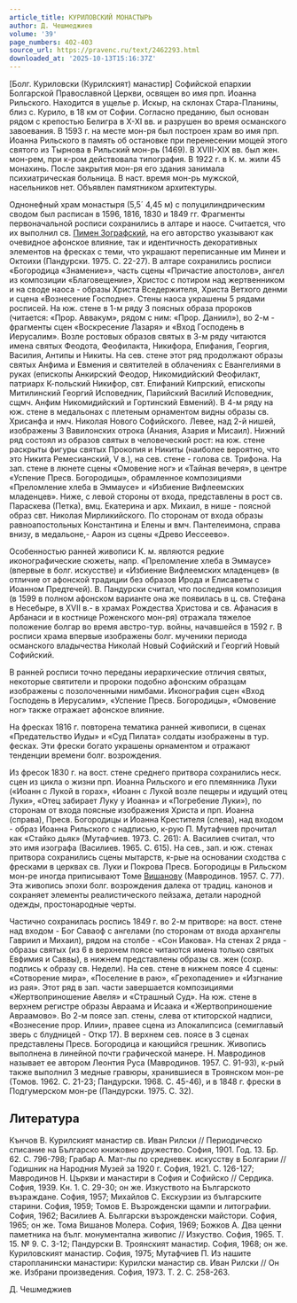 ```yaml
---
article_title: КУРИЛОВСКИЙ МОНАСТЫРЬ
author: Д. Чешмеджиев
volume: '39'
page_numbers: 402-403
source_url: https://pravenc.ru/text/2462293.html
downloaded_at: '2025-10-13T15:16:37Z'
---
```


[Болг. Куриловски (Курилският) манастир] Софийской епархии Болгарской Православной Церкви, освящен во имя прп. Иоанна Рильского. Находится в ущелье р. Искыр, на склонах Стара-Планины, близ с. Курило, в 18 км от Софии. Согласно преданию, был основан рядом с крепостью Белигра в X-XI вв. и разрушен во время османского завоевания. В 1593 г. на месте мон-ря был построен храм во имя прп. Иоанна Рильского в память об остановке при перенесении мощей этого святого из Тырнова в Рильский мон-рь (1469). В XVIII-XIX вв. был жен. мон-рем, при к-ром действовала типография. В 1922 г. в К. м. жили 45 монахинь. После закрытия мон-ря его здания занимала психиатрическая больница. В наст. время мон-рь мужской, насельников нет. Объявлен памятником архитектуры.

Однонефный храм монастыря (5,5´
4,45 м) с полуцилиндрическим сводом был расписан в 1596, 1816, 1830 и 1849 гг. Фрагменты первоначальной росписи сохранились в алтаре и наосе. Считается, что их выполнил св. [Пимен Зографский](<https://pravenc.ru/text/Пимен Зографский.html>), на его авторство указывают как очевидное афонское влияние, так и идентичность декоративных элементов на фресках с теми, что украшают переписанные им Минеи и Октоихи (Пандурски. 1975. С. 22-27). В алтаре сохранились росписи «Богородица «Знамение»», часть сцены «Причастие апостолов», ангел из композиции «Благовещение», Христос с потиром над жертвенником и на своде наоса - образы Христа Вседержителя, Христа Ветхого денми и сцена «Вознесение Господне». Стены наоса украшены 5 рядами росписей. На юж. стене в 1-м ряду 3 поясных образа пророков (читается: «Прор. Аввакум», рядом с ним: «Прор. Даниил»), во 2-м - фрагменты сцен «Воскресение Лазаря» и «Вход Господень в Иерусалим». Возле ростовых образов святых в 3-м ряду читаются имена святых Феодота, Феофилакта, Никифора, Епифания, Георгия, Василия, Антипы и Никиты. На сев. стене этот ряд продолжают образы святых Анфима и Евмения и святителей в облачениях с Евангелиями в руках (епископы Анкирский Феодор, Никомидийский Феофилакт, патриарх К-польский Никифор, свт. Епифаний Кипрский, епископы Митилинский Георгий Исповедник, Парийский Василий Исповедник, сщмч. Анфим Никомидийский и Гортинский Евмений). В 4-м ряду на юж. стене в медальонах с плетеным орнаментом видны образы св. Хрисанфа и нмч. Николая Нового Софийского. Левее, над 2-й нишей, изображены 3 Вавилонских отрока (Анания, Азария и Мисаил). Нижний ряд состоял из образов святых в человеческий рост: на юж. стене раскрыты фигуры святых Прокопия и Никиты (наиболее вероятно, что это Никита Ремесианский, V в.), на сев. стене - голова св. Трифона. На зап. стене в люнете сцены «Омовение ног» и «Тайная вечеря», в центре «Успение Пресв. Богородицы», обрамленное композициями «Преломление хлеба в Эммаусе» и «Избиение Вифлеемских младенцев». Ниже, с левой стороны от входа, представлены в рост св. Параскева (Петка), вмц. Екатерина и арх. Михаил, в нише - поясной образ свт. Николая Мирликийского. По сторонам от входа образы равноапостольных Константина и Елены и вмч. Пантелеимона, справа внизу, в медальоне,- Аарон из сцены «Древо Иессеево».

Особенностью ранней живописи К. м. являются редкие иконографические сюжеты, напр. «Преломление хлеба в Эммаусе» (впервые в болг. искусстве) и «Избиение Вифлеемских младенцев» (в отличие от афонской традиции без образов Ирода и Елисаветы с Иоанном Предтечей). В. Пандурски считал, что последняя композиция (в 1599 в полном афонском варианте она же появилась в ц. св. Стефана в Несебыре, в ХVII в.- в храмах Рождества Христова и св. Афанасия в Арбанаси и в костнице Роженского мон-ря) отражала тяжелое положение болгар во время австро-тур. войны, начавшейся в 1592 г. В росписи храма впервые изображены болг. мученики периода османского владычества Николай Новый Софийский и Георгий Новый Софийский.

В ранней росписи точно переданы иерархические отличия святых, некоторые святители и пророки подобно афонским образцам изображены с позолоченными нимбами. Иконография сцен «Вход Господень в Иерусалим», «Успение Пресв. Богородицы», «Омовение ног» также отражает афонское влияние.

На фресках 1816 г. повторена тематика ранней живописи, в сценах «Предательство Иуды» и «Суд Пилата» солдаты изображены в тур. фесках. Эти фрески богато украшены орнаментом и отражают тенденции времени болг. возрождения.

Из фресок 1830 г. на вост. стене среднего притвора сохранились неск. сцен из цикла о жизни прп. Иоанна Рильского и его племянника Луки («Иоанн с Лукой в горах», «Иоанн с Лукой возле пещеры и идущий отец Луки», «Отец забирает Луку у Иоанна» и «Погребение Луки»), по сторонам от входа поясные изображения Христа и прп. Иоанна (справа), Пресв. Богородицы и Иоанна Крестителя (слева), над входом - образ Иоанна Рильского с надписью, к-рую П. Мутафчиев прочитал как «Стайко дьяк» (Мутафчиев. 1973. С. 261): А. Василиев считал, что это имя изографа (Василиев. 1965. С. 615). На сев., зап. и юж. стенах притвора сохранились сцены мытарств, к-рые на основании сходства с фресками в церквах св. Луки и Покрова Пресв. Богородицы в Рильском мон-ре иногда приписывают Томе [Вишанову](https://pravenc.ru/text/Вишанову.html) (Мавродинов. 1957. С. 77). Эта живопись эпохи болг. возрождения далека от традиц. канонов и сохраняет элементы реалистического пейзажа, детали народной одежды, простонародные черты.

Частично сохранилась роспись 1849 г. во 2-м притворе: на вост. стене над входом - Бог Саваоф с ангелами (по сторонам от входа архангелы Гавриил и Михаил), рядом на столбе - «Сон Иакова». На стенах 2 ряда - образы святых (из 6 в верхнем поясе читаются имена только святых Евфимия и Саввы), в нижнем представлены образы св. жен (сохр. подпись к образу св. Недели). На сев. стене в нижнем поясе 4 сцены: «Сотворение мира», «Поселение в раю», «Грехопадение» и «Изгнание из рая». Этот ряд в зап. части завершается композициями «Жертвоприношение Авеля» и «Страшный Суд». На юж. стене в верхнем регистре образы Авраама и Исаака и «Жертвоприношение Авраамово». Во 2-м поясе зап. стены, слева от ктиторской надписи, «Вознесение прор. Илии», правее сцена из Апокалипсиса (семиглавый зверь с блудницей - Откр 17). В верхнем сев. поясе в 3 сценах представлены Пресв. Богородица и кающийся грешник. Живопись выполнена в линейной почти графической манере. Н. Мавродинов называет ее автором Леонтия Руса (Мавродинов. 1957. С. 91-93), к-рый также выполнил 3 медные гравюры, хранившиеся в Троянском мон-ре (Томов. 1962. С. 21-23; Пандурски. 1968. С. 45-46), и в 1848 г. фрески в Подгумерском мон-ре (Пандурски. 1975. С. 32).

## Литература

Кънчов В. Курилският манастир св. Иван Рилски // Периодическо списание на Българско книжовно дружество. София, 1901. Год. 13. Бр. 62. С. 796-798; Грабар А. Мат-лы по средневек. искусству в Болгарии // Годишник на Народния Музей за 1920 г. София, 1921. С. 126-127; Мавродинов Н. Църкви и манастири в София и Софийско // Сердика. София, 1939. Кн. 1. С. 29-30; он же. Изкуството на Българското възраждане. София, 1957; Михайлов С. Екскурзии из българските старини. София, 1959; Томов Е. Възрожденски щампи и литографии. София, 1962; Василиев А. Български възрожденски майстори. София, 1965; он же. Тома Вишанов Молера. София, 1969; Божков А. Два ценни паметника на бълг. монументална живопис // Изкуство. София, 1965. Т. 15. № 9. С. 3-12; Пандурски В. Троянският манастир. София, 1968; он же. Куриловският манастир. София, 1975; Мутафчиев П. Из нашите старопланински манастири: Курилски манастир св. Иван Рилски // Он же. Избрани произведения. София, 1973. Т. 2. С. 258-263.

Д. Чешмеджиев
